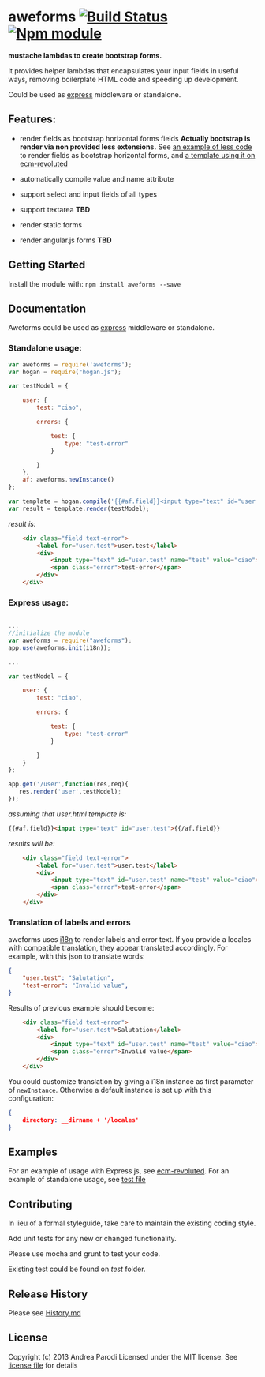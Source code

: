 # aweforms [![Build Status](https://secure.travis-ci.org/parroit/aweforms.png?branch=master)](http://travis-ci.org/parroit/aweforms) [![Npm module](https://badge.fury.io/js/aweforms.png)](https://npmjs.org/package/aweforms)

__mustache lambdas to create bootstrap forms.__

It provides helper lambdas that encapsulates your input fields in useful ways,
removing boilerplate HTML code and speeding up development.

Could be used as [express](https://github.com/visionmedia/express) middleware or standalone.

## Features:

* render fields as bootstrap horizontal forms fields
    **Actually bootstrap is render via non provided less extensions.**
    See [an example of less code](https://github.com/parroit/ecm-revoluted/blob/master/public/stylesheets/account.less)
    to render fields as bootstrap horizontal forms, and [a template using it on ecm-revoluted](https://github.com/parroit/ecm-revoluted/blob/master/views/account.html)

* automatically compile value and name attribute
* support select and input fields of all types
* support textarea **TBD**
* render static forms
* render angular.js forms **TBD**





## Getting Started
Install the module with: `npm install aweforms --save`


## Documentation

Aweforms could be used as [express](https://github.com/visionmedia/express) middleware or standalone.


### Standalone usage:

```javascript
var aweforms = require('aweforms');
var hogan = require("hogan.js");

var testModel = {

    user: {
        test: "ciao",

        errors: {

            test: {
                type: "test-error"
            }

        }
    },
    af: aweforms.newInstance()
};

var template = hogan.compile('{{#af.field}}<input type="text" id="user.test">{{/af.field}}');
var result = template.render(testModel);
```

*result is:*

```html
    <div class="field text-error">
        <label for="user.test">user.test</label>
        <div>
            <input type="text" id="user.test" name="test" value="ciao">
            <span class="error">test-error</span>
        </div>
    </div>
```

### Express usage:

```javascript

...
//initialize the module
var aweforms = require("aweforms");
app.use(aweforms.init(i18n));

...

var testModel = {

    user: {
        test: "ciao",

        errors: {

            test: {
                type: "test-error"
            }

        }
    }
};

app.get('/user',function(res,req){
   res.render('user',testModel);
});

```
*assuming that user.html template is:*

```html
{{#af.field}}<input type="text" id="user.test">{{/af.field}}
```

*results will be:*

```html
    <div class="field text-error">
        <label for="user.test">user.test</label>
        <div>
            <input type="text" id="user.test" name="test" value="ciao">
            <span class="error">test-error</span>
        </div>
    </div>
```

### Translation of labels and errors

aweforms uses [i18n](http://github.com/mashpie/i18n-node) to render labels and
error text. If you provide a locales with compatible translation, they appear
translated accordingly.
For example, with this json to translate words:

```json
{
	"user.test": "Salutation",
	"test-error": "Invalid value",
}
```

Results of previous example should become:

```html
    <div class="field text-error">
        <label for="user.test">Salutation</label>
        <div>
            <input type="text" id="user.test" name="test" value="ciao">
            <span class="error">Invalid value</span>
        </div>
    </div>
```


You could customize translation by giving a i18n instance as first parameter of
`newInstance`. Otherwise a default instance is set up with this configuration:

```json
{
    directory: __dirname + '/locales'
}
```


## Examples
For an example of usage with Express js, see [ecm-revoluted](https://github.com/parroit/ecm-revoluted).
For an example of standalone usage, see [test file](https://github.com/parroit/aweforms/blob/master/test/aweforms_test.js)

## Contributing

In lieu of a formal styleguide, take care to maintain the existing coding style.

Add unit tests for any new or changed functionality.

Please use mocha and grunt to test your code.

Existing test could be found on *test* folder.

## Release History

Please see [History.md](History.md)

## License
Copyright (c) 2013 Andrea Parodi
Licensed under the MIT license.
See [license file](LICENSE-MIT) for details
